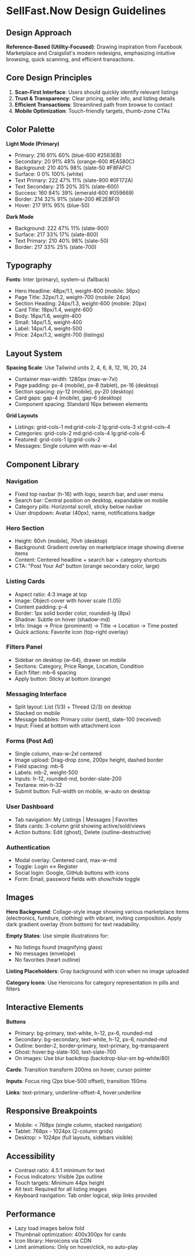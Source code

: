 # SellFast.Now Design Guidelines

## Design Approach
**Reference-Based (Utility-Focused)**: Drawing inspiration from Facebook Marketplace and Craigslist's modern redesigns, emphasizing intuitive browsing, quick scanning, and efficient transactions.

## Core Design Principles
1. **Scan-First Interface**: Users should quickly identify relevant listings
2. **Trust & Transparency**: Clear pricing, seller info, and listing details
3. **Efficient Transactions**: Streamlined path from browse to contact
4. **Mobile Optimization**: Touch-friendly targets, thumb-zone CTAs

## Color Palette

**Light Mode (Primary)**
- Primary: 216 91% 60% (blue-600 #2563EB)
- Secondary: 20 91% 48% (orange-600 #EA580C)
- Background: 210 40% 98% (slate-50 #F8FAFC)
- Surface: 0 0% 100% (white)
- Text Primary: 222 47% 11% (slate-900 #0F172A)
- Text Secondary: 215 20% 35% (slate-600)
- Success: 160 84% 39% (emerald-600 #059669)
- Border: 214 32% 91% (slate-200 #E2E8F0)
- Hover: 217 91% 95% (blue-50)

**Dark Mode**
- Background: 222 47% 11% (slate-900)
- Surface: 217 33% 17% (slate-800)
- Text Primary: 210 40% 98% (slate-50)
- Border: 217 33% 25% (slate-700)

## Typography
**Fonts**: Inter (primary), system-ui (fallback)

- Hero Headline: 48px/1.1, weight-800 (mobile: 36px)
- Page Title: 32px/1.2, weight-700 (mobile: 24px)
- Section Heading: 24px/1.3, weight-600 (mobile: 20px)
- Card Title: 18px/1.4, weight-600
- Body: 16px/1.6, weight-400
- Small: 14px/1.5, weight-400
- Label: 14px/1.4, weight-500
- Price: 24px/1.2, weight-700 (listings)

## Layout System
**Spacing Scale**: Use Tailwind units 2, 4, 6, 8, 12, 16, 20, 24

- Container max-width: 1280px (max-w-7xl)
- Page padding: px-4 (mobile), px-8 (tablet), px-16 (desktop)
- Section spacing: py-12 (mobile), py-20 (desktop)
- Card gaps: gap-4 (mobile), gap-6 (desktop)
- Component spacing: Standard 16px between elements

**Grid Layouts**
- Listings: grid-cols-1 md:grid-cols-2 lg:grid-cols-3 xl:grid-cols-4
- Categories: grid-cols-2 md:grid-cols-4 lg:grid-cols-6
- Featured: grid-cols-1 lg:grid-cols-2
- Messages: Single column with max-w-4xl

## Component Library

### Navigation
- Fixed top navbar (h-16) with logo, search bar, and user menu
- Search bar: Central position on desktop, expandable on mobile
- Category pills: Horizontal scroll, sticky below navbar
- User dropdown: Avatar (40px), name, notifications badge

### Hero Section
- Height: 60vh (mobile), 70vh (desktop)
- Background: Gradient overlay on marketplace image showing diverse items
- Content: Centered headline + search bar + category shortcuts
- CTA: "Post Your Ad" button (orange secondary color, large)

### Listing Cards
- Aspect ratio: 4:3 image at top
- Image: Object-cover with hover scale (1.05)
- Content padding: p-4
- Border: 1px solid border color, rounded-lg (8px)
- Shadow: Subtle on hover (shadow-md)
- Info: Image → Price (prominent) → Title → Location → Time posted
- Quick actions: Favorite icon (top-right overlay)

### Filters Panel
- Sidebar on desktop (w-64), drawer on mobile
- Sections: Category, Price Range, Location, Condition
- Each filter: mb-6 spacing
- Apply button: Sticky at bottom (orange)

### Messaging Interface
- Split layout: List (1/3) + Thread (2/3) on desktop
- Stacked on mobile
- Message bubbles: Primary color (sent), slate-100 (received)
- Input: Fixed at bottom with attachment icon

### Forms (Post Ad)
- Single column, max-w-2xl centered
- Image upload: Drag-drop zone, 200px height, dashed border
- Field spacing: mb-6
- Labels: mb-2, weight-500
- Inputs: h-12, rounded-md, border-slate-200
- Textarea: min-h-32
- Submit button: Full-width on mobile, w-auto on desktop

### User Dashboard
- Tab navigation: My Listings | Messages | Favorites
- Stats cards: 3-column grid showing active/sold/views
- Action buttons: Edit (ghost), Delete (outline-destructive)

### Authentication
- Modal overlay: Centered card, max-w-md
- Toggle: Login ↔ Register
- Social login: Google, GitHub buttons with icons
- Form: Email, password fields with show/hide toggle

## Images

**Hero Background**: Collage-style image showing various marketplace items (electronics, furniture, clothing) with vibrant, inviting composition. Apply dark gradient overlay (from bottom) for text readability.

**Empty States**: Use simple illustrations for:
- No listings found (magnifying glass)
- No messages (envelope)
- No favorites (heart outline)

**Listing Placeholders**: Gray background with icon when no image uploaded

**Category Icons**: Use Heroicons for category representation in pills and filters

## Interactive Elements

**Buttons**
- Primary: bg-primary, text-white, h-12, px-6, rounded-md
- Secondary: bg-secondary, text-white, h-12, px-6, rounded-md
- Outline: border-2, border-primary, text-primary, bg-transparent
- Ghost: hover:bg-slate-100, text-slate-700
- On images: Use blur backdrop (backdrop-blur-sm bg-white/80)

**Cards**: Transition transform 200ms on hover, cursor pointer

**Inputs**: Focus ring (2px blue-500 offset), transition 150ms

**Links**: text-primary, underline-offset-4, hover:underline

## Responsive Breakpoints
- Mobile: < 768px (single column, stacked navigation)
- Tablet: 768px - 1024px (2-column grids)
- Desktop: > 1024px (full layouts, sidebars visible)

## Accessibility
- Contrast ratio: 4.5:1 minimum for text
- Focus indicators: Visible 2px outline
- Touch targets: Minimum 44px height
- Alt text: Required for all listing images
- Keyboard navigation: Tab order logical, skip links provided

## Performance
- Lazy load images below fold
- Thumbnail optimization: 400x300px for cards
- Icon library: Heroicons via CDN
- Limit animations: Only on hover/click, no auto-play